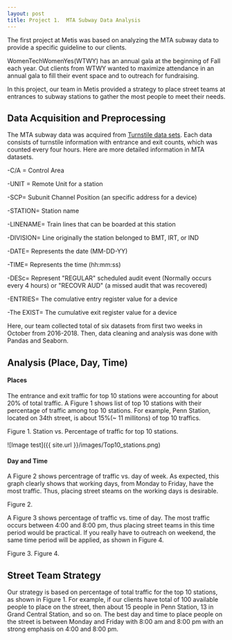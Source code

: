 ```yaml
---
layout: post
title: Project 1.  MTA Subway Data Analysis
---
```

The first project at Metis was based on analyzing the MTA subway data to provide a specific guideline to our clients.

WomenTechWomenYes(WTWY) has an annual gala at the beginning of Fall each year. Out clients from WTWY wanted to maximize attendance in an annual gala to fill their event space and to outreach for fundraising.

In this project, our team in Metis provided a strategy to place street teams at entrances to subway stations to gather the most people to meet their needs.


## Data Acquisition and Preprocessing

The MTA subway data was acquired from [Turnstile data sets](http://web.mta.info/developers/turnstile.html). Each data consists of turnstile information with entrance and exit counts, which was counted every four hours. Here are more detailed information in MTA datasets.

-C/A = Control Area

-UNIT = Remote Unit for a station

-SCP= Subunit Channel Position (an specific address for a device)

-STATION= Station name

-LINENAME= Train lines that can be boarded at this station

-DIVISION= Line originally the station belonged to BMT, IRT, or IND   

-DATE= Represents the date (MM-DD-YY)

-TIME= Represents the time (hh:mm:ss) 

-DESc= Represent "REGULAR" scheduled audit event (Normally occurs every 4 hours) or "RECOVR AUD" (a missed audit that was recovered)

-ENTRIES= The comulative entry register value for a device

-The EXIST= The cumulative exit register value for a device

Here, our team collected total of six datasets from first two weeks in October from 2016-2018. Then, data cleaning and analysis was done with Pandas and Seaborn.

## Analysis (Place, Day, Time)

#### Places

The entrance and exit traffic for top 10 stations were accounting for about 20% of total traffic. A Figure 1 shows list of top 10 stations with their percentage of traffic among top 10 stations. For example, Penn Station, located on 34th street, is about 15%(~ 11 millitons) of top 10 traffics.


Figure 1. Station vs. Percentage of traffic for top 10 stations.


![Image test]({{ site.url }}/images/Top10_stations.png)

#### Day and Time

A Figure 2 shows percentrage of traffic vs. day of week. As expected, this graph clearly shows that working days, from Monday to Friday, have the most traffic. Thus, placing street steams on the working days is desirable.

Figure 2.

A Figure 3 shows percentage of traffic vs. time of day. The most traffic occurs between 4:00 and 8:00 pm, thus placing street teams in this time period would be practical. If you really have to outreach on weekend, the same time period will be applied, as shown in Figure 4.

Figure 3.
Figure 4.

## Street Team Strategy

Our strategy is based on percentage of total traffic for the top 10 stations, as shown in Figure 1. For example, if our clients have total of 100 available people to place on the street, then about 15 people in Penn Station, 13 in Grand Central Station, and so on. The best day and time to place people on the street is between Monday and Friday with 8:00 am and 8:00 pm with an strong emphasis on 4:00 and 8:00 pm.